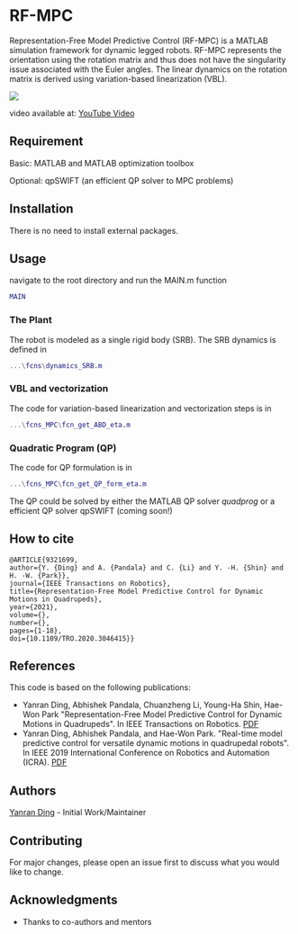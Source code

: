 # RF-MPC

Representation-Free Model Predictive Control (RF-MPC) is a MATLAB simulation framework for dynamic legged robots. RF-MPC represents the orientation using the rotation matrix and thus does not have the singularity issue associated with the Euler angles. The linear dynamics on the rotation matrix is derived using variation-based linearization (VBL).

![](https://i.imgur.com/mvZZUCj.gif)

video available at: [YouTube Video](https://www.youtube.com/watch?v=iMacEwQisoQ&t=101s)


## Requirement
Basic: MATLAB and MATLAB optimization toolbox

Optional: qpSWIFT (an efficient QP solver to MPC problems)

## Installation
There is no need to install external packages.

## Usage
navigate to the root directory and run the MAIN.m function

``` MATLAB
MAIN
```
### The Plant
The robot is modeled as a single rigid body (SRB). The SRB dynamics is defined in
``` MATLAB
...\fcns\dynamics_SRB.m
```

### VBL and vectorization
The code for variation-based linearization and vectorization steps is in
``` MATLAB
...\fcns_MPC\fcn_get_ABD_eta.m
```

### Quadratic Program (QP)
The code for QP formulation is in
``` MATLAB
...\fcns_MPC\fcn_get_QP_form_eta.m
```
The QP could be solved by either the MATLAB QP solver *quadprog* or a efficient QP solver qpSWIFT (coming soon!)

## How to cite
    @ARTICLE{9321699,
    author={Y. {Ding} and A. {Pandala} and C. {Li} and Y. -H. {Shin} and H. -W. {Park}},
    journal={IEEE Transactions on Robotics}, 
    title={Representation-Free Model Predictive Control for Dynamic Motions in Quadrupeds}, 
    year={2021},
    volume={},
    number={},
    pages={1-18},
    doi={10.1109/TRO.2020.3046415}}

## References
This code is based on the following publications:
* Yanran Ding, Abhishek Pandala, Chuanzheng Li, Young-Ha Shin, Hae-Won Park "Representation-Free Model Predictive Control for Dynamic Motions in Quadrupeds". In IEEE Transactions on Robotics. [PDF](https://ieeexplore.ieee.org/document/9321699)
* Yanran Ding, Abhishek Pandala, and Hae-Won Park. "Real-time model predictive control for versatile dynamic motions in quadrupedal robots". In IEEE 2019 International Conference on Robotics and Automation (ICRA). [PDF](https://ieeexplore.ieee.org/abstract/document/8793669)


## Authors
[Yanran Ding](https://sites.google.com/view/yanranding/home) - Initial Work/Maintainer

## Contributing
For major changes, please open an issue first to discuss what you would like to change.

## Acknowledgments
* Thanks to co-authors and mentors
